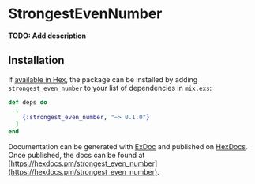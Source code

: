# StrongestEvenNumber

**TODO: Add description**

## Installation

If [available in Hex](https://hex.pm/docs/publish), the package can be installed
by adding `strongest_even_number` to your list of dependencies in `mix.exs`:

```elixir
def deps do
  [
    {:strongest_even_number, "~> 0.1.0"}
  ]
end
```

Documentation can be generated with [ExDoc](https://github.com/elixir-lang/ex_doc)
and published on [HexDocs](https://hexdocs.pm). Once published, the docs can
be found at [https://hexdocs.pm/strongest_even_number](https://hexdocs.pm/strongest_even_number).

